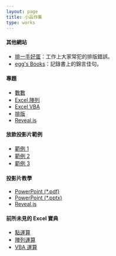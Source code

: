 ```yaml
---
layout: page
title: 小品作集
type: works
---
```


#### 其他網站

- <a target="_blank" href="https://doltegg.github.io/text/">排一手好蛋</a>：工作上大家常犯的排版錯誤。
- <a target="_blank" href="https://doltegg.github.io/book/">egg's Books</a>：記錄書上的錦言佳句。

<!--
  <a target="_blank" href="https://doltegg.github.io/cathax/">Cathax's Reports</a>：專門罵 Cathax 這間公司。
--> 

#### 專題

- <a target="_blank" href="https://doltegg.github.io/egg/demonstration/work/math.pdf">數數</a>
- <a target="_blank" href="https://doltegg.github.io/egg/demonstration/work/excel.pdf">Excel 陣列</a>
- <a target="_blank" href="https://doltegg.github.io/egg/demonstration/work/vba.pdf">Excel VBA</a>
- <a target="_blank" href="https://doltegg.github.io/egg/demonstration/work/typesetting.pdf">排版</a>
- <a target="_blank" href="https://doltegg.github.io/egg/demonstration.html#/">Reveal.js</a>

#### 放款投影片範例

- <a target="_blank" href="https://doltegg.github.io/egg/demonstration/work/loan.pdf">範例 1</a>
- <a target="_blank" href="https://doltegg.github.io/egg/demonstration/work/loan2.pdf">範例 2</a>
- <a target="_blank" href="https://doltegg.github.io/egg/demonstration/work/loan3.pdf">範例 3</a>

#### 投影片教學

- <a target="_blank" href="article/ppt.pdf">PowerPoint (*.pdf)</a>
- <a target="_blank" href="article/ppt.pptx">PowerPoint (*.pptx)</a>
- <a target="_blank" href="https://doltegg.github.io/egg/demonstration.html#/">Reveal.js</a>

#### 前所未見的 Excel 寶典

- <a target="_blank" href="article/excel_fn.pdf">點運算</a>
- <a target="_blank" href="article/excel_arr.pdf">陣列運算</a>
- <a target="_blank" href="article/excel_vba.pdf">VBA 運算</a>


<!--
#### 意有所指

- <a target="_blank" href="article/robo.pdf">意義 (智能投資)</a>
- <a target="_blank" href="article/robo2.pdf">洗白程式 (智能投資)</a>
- <a target="_blank" href="">猶之與人也， 出納之吝， 謂之有司</a>
- <a target="_blank" href="article/due.pdf">正當程序</a>
- <a target="_blank" href="article/crime.pdf">現行犯</a>


#### 檢舉制度

- <a target="_blank" href="article/1st.pdf">第一封檢舉信</a>
- <a target="_blank" href="article/2nd.pdf">第二封檢舉信</a>
- <a target="_blank" href="article/3rd.pdf">第三封檢舉信</a>
- <a target="_blank" href="article/whistlereply.pdf">檢舉制度回覆</a>


#### 評議中心

- <a target="_blank" href="article/verdict.pdf">109 年評字第 1218 號評議書</a>
- <a target="_blank" href="article/foi1218.pdf">109 年評字第 1218 號評議成立</a>


#### 獨立董事信箱

- <a target="_blank" href="article/whistle.pdf">房貸利率加碼數</a>
- <a target="_blank" href="article/indexR.pdf">房貸利率指標利率</a>
- <a target="_blank" href="article/a.pdf">獨立董事信箱回覆</a>
-->
<!--Building...-->
